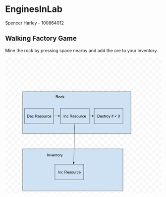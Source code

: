 # EnginesInLab

Spencer Harley - 100864012

## Walking Factory Game

Mine the rock by pressing space nearby and add the ore to your inventory. 

![Flow Chart](GameEnginesFlowChart-2025-09-192.png)
